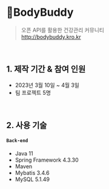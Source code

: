 # 📌BodyBuddy
>오픈 API를 활용한 건강관리 커뮤니티 \
>http://bodybuddy.kro.kr

</br>

## 1. 제작 기간 & 참여 인원
- 2023년 3월 10일 ~ 4월 3일
- 팀 프로젝트 5명

</br>

## 2. 사용 기술
#### `Back-end`
- Java 11
- Spring Framework 4.3.30
- Maven
- Mybatis 3.4.6
- MySQL 5.1.49
